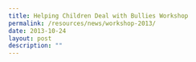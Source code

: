 ```yaml
---
title: Helping Children Deal with Bullies Workshop
permalink: /resources/news/workshop-2013/
date: 2013-10-24
layout: post
description: ""
---
```

